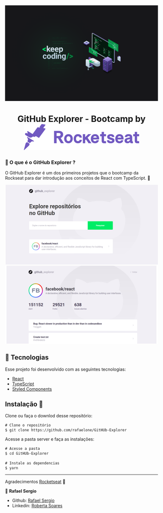 ![](assets/wallpaper.png)

<h1 align="center">
  GitHub Explorer - Bootcamp by <img src="assets/rocketseat.svg">
</h1>

### 🚀 O que é o GitHub Explorer ?

O GitHub Explorer é um dos primeiros projetos que o bootcamp da Rockseat para dar introdução aos conceitos de React com TypeScript. 💜

<p align="center">

<img src="assets/home.png">
<img src="assets/page.png">

</p>

## 🚀 Tecnologias

Esse projeto foi desenvolvido com as seguintes tecnologias:

- [React](https://reactjs.org)
- [TypeScript](https://www.typescriptlang.org/)
- [Styled Components](https://styled-components.com/)

## Instalação 👻

Clone ou faça o downlod desse repositório:

```
# Clone o repositório
$ git clone https://github.com/rafaelone/GitHUb-Explorer
```

Acesse a pasta server e faça as instalações:

```
# Acesse a pasta
$ cd GitHUb-Explorer

# Instale as dependencias
$ yarn
```

---

Agradecimentos [Rocketseat](https://rocketseat.com.br/) 🚀

👤 **Rafael Sergio**

- Github: [Rafael Sergio](https://github.com/rafaelone)
- Linkedin: [Roberta Soares](https://www.linkedin.com/in/rafael-sergio-982951103/)
